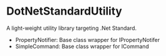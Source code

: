 # DotNetStandardUtility

A light-weight utility library targeting .Net Standard.

* PropertyNotifier: Base class wrapper for IPropertyNotifer
* SimpleCommand: Base class wrapper for ICommand
